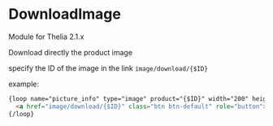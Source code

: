 # DownloadImage
Module for Thelia 2.1.x

Download directly the product image

specify the ID of the image in the link  `image/download/{$ID}`

example:

```html
{loop name="picture_info" type="image" product="{$ID}" width="200" height="200" resize_mode="borders"}
  <a href="image/download/{$ID}" class="btn btn-default" role="button">{intl l="Download"}</a>
{/loop}
```
